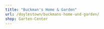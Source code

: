 ```yaml
---
title: "Buckman's Home & Garden"
url: /doylestown/buckmans-home-und-garden/
shop: Garten-Center
---
```

